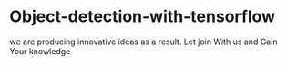 # Object-detection-with-tensorflow
we are producing innovative ideas as a result. Let join With us and Gain Your knowledge
